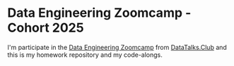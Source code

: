 # Data Engineering Zoomcamp - Cohort 2025

I'm participate in the [Data Engineering Zoomcamp](https://github.com/DataTalksClub/data-engineering-zoomcamp/) from [DataTalks.Club](https://datatalks.club/) and this is my homework repository and my code-alongs.


